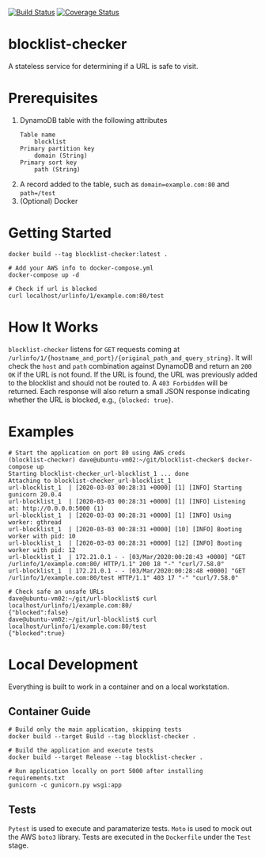 [![Build Status](https://travis-ci.com/HammerMeetNail/blocklist-checker.svg?branch=master)](https://travis-ci.com/HammerMeetNail/blocklist-checker)
[![Coverage Status](https://coveralls.io/repos/github/HammerMeetNail/blocklist-checker/badge.svg?branch=master)](https://coveralls.io/github/HammerMeetNail/blocklist-checker?branch=master)

# blocklist-checker
A stateless service for determining if a URL is safe to visit.

# Prerequisites
1. DynamoDB table with the following attributes
	```
	Table name
		blocklist
	Primary partition key
		domain (String)
	Primary sort key
		path (String)
	```
2. A record added to the table, such as `domain=example.com:80` and `path=/test`
3. (Optional) Docker

# Getting Started
```
docker build --tag blocklist-checker:latest .

# Add your AWS info to docker-compose.yml
docker-compose up -d

# Check if url is blocked
curl localhost/urlinfo/1/example.com:80/test
```

# How It Works
`blocklist-checker` listens for `GET` requests coming at `/urlinfo/1/{hostname_and_port}/{original_path_and_query_string}`. It will check the `host` and `path` combination against DynamoDB and return an `200 OK` if the URL is not found. If the URL is found, the URL was previously added to the blocklist and should not be routed to. A `403 Forbidden` will be returned. Each response will also return a small JSON response indicating whether the URL is blocked, e.g., `{blocked: true}`.

# Examples
```
# Start the application on port 80 using AWS creds
(blocklist-checker) dave@ubuntu-vm02:~/git/blocklist-checker$ docker-compose up
Starting blocklist-checker_url-blocklist_1 ... done
Attaching to blocklist-checker_url-blocklist_1
url-blocklist_1  | [2020-03-03 00:28:31 +0000] [1] [INFO] Starting gunicorn 20.0.4
url-blocklist_1  | [2020-03-03 00:28:31 +0000] [1] [INFO] Listening at: http://0.0.0.0:5000 (1)
url-blocklist_1  | [2020-03-03 00:28:31 +0000] [1] [INFO] Using worker: gthread
url-blocklist_1  | [2020-03-03 00:28:31 +0000] [10] [INFO] Booting worker with pid: 10
url-blocklist_1  | [2020-03-03 00:28:31 +0000] [12] [INFO] Booting worker with pid: 12
url-blocklist_1  | 172.21.0.1 - - [03/Mar/2020:00:28:43 +0000] "GET /urlinfo/1/example.com:80/ HTTP/1.1" 200 18 "-" "curl/7.58.0"
url-blocklist_1  | 172.21.0.1 - - [03/Mar/2020:00:28:48 +0000] "GET /urlinfo/1/example.com:80/test HTTP/1.1" 403 17 "-" "curl/7.58.0"

# Check safe an unsafe URLs
dave@ubuntu-vm02:~/git/url-blocklist$ curl localhost/urlinfo/1/example.com:80/
{"blocked":false}
dave@ubuntu-vm02:~/git/url-blocklist$ curl localhost/urlinfo/1/example.com:80/test
{"blocked":true}
```

# Local Development
Everything is built to work in a container and on a local workstation. 

## Container Guide
```
# Build only the main application, skipping tests
docker build --target Build --tag blocklist-checker .

# Build the application and execute tests
docker build --target Release --tag blocklist-checker .

# Run application locally on port 5000 after installing requirements.txt
gunicorn -c gunicorn.py wsgi:app
```

## Tests
`Pytest` is used to execute and paramaterize tests. `Moto` is used to mock out the AWS `boto3` library. Tests are executed in the `Dockerfile` under the `Test` stage. 

